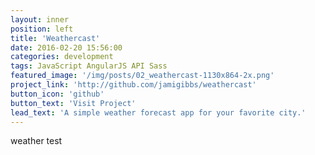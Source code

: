 ```yaml
---
layout: inner
position: left
title: 'Weathercast'
date: 2016-02-20 15:56:00
categories: development
tags: JavaScript AngularJS API Sass
featured_image: '/img/posts/02_weathercast-1130x864-2x.png'
project_link: 'http://github.com/jamigibbs/weathercast'
button_icon: 'github'
button_text: 'Visit Project'
lead_text: 'A simple weather forecast app for your favorite city.'
---
```



weather test
